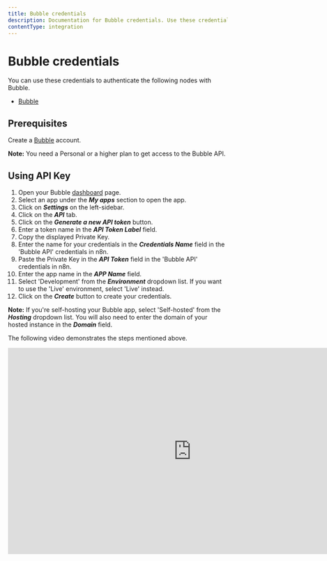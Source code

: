 ```yaml
---
title: Bubble credentials
description: Documentation for Bubble credentials. Use these credentials to authenticate Bubble in n8n, a workflow automation platform.
contentType: integration
---
```


# Bubble credentials

You can use these credentials to authenticate the following nodes with Bubble.

- [Bubble](/integrations/builtin/app-nodes/n8n-nodes-base.bubble/)

## Prerequisites

Create a [Bubble](https://bubble.io) account.

**Note:** You need a Personal or a higher plan to get access to the Bubble API.

## Using API Key

1. Open your Bubble [dashboard](https://bubble.io/home) page.
2. Select an app under the ***My apps*** section to open the app.
3. Click on ***Settings*** on the left-sidebar.
4. Click on the ***API*** tab.
5. Click on the ***Generate a new API token*** button.
6. Enter a token name in the ***API Token Label*** field.
7. Copy the displayed Private Key.
8. Enter the name for your credentials in the ***Credentials Name*** field in the 'Bubble API' credentials in n8n.
9. Paste the Private Key in the ***API Token*** field in the 'Bubble API' credentials in n8n.
10. Enter the app name in the ***APP Name*** field.
11. Select 'Development' from the ***Environment*** dropdown list. If you want to use the 'Live' environment, select 'Live' instead.
12. Click on the ***Create*** button to create your credentials.

**Note:** If you're self-hosting your Bubble app, select 'Self-hosted' from the ***Hosting*** dropdown list. You will also need to enter the domain of your hosted instance in the ***Domain*** field.

The following video demonstrates the steps mentioned above.

<div class="video-container">
    <iframe width="840" height="472.5" src="https://www.youtube.com/embed/ZK3YDchpb1U" frameborder="0" allow="accelerometer; autoplay; clipboard-write; encrypted-media; gyroscope; picture-in-picture" allowfullscreen></iframe>
</div>

